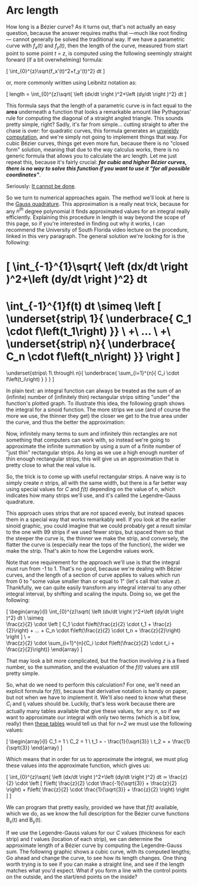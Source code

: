 # Arc length

How long is a Bézier curve? As it turns out, that's not actually an easy question, because the answer requires maths that —much like root finding— cannot generally be solved the traditional way. If we have a parametric curve with *f<sub>x</sub>(t)* and *f<sub>y</sub>(t)*, then the length of the curve, measured from start point to some point *t = z*, is computed using the following seemingly straight forward (if a bit overwhelming) formula:

\[
  \int_{0}^{z}\sqrt{f_x'(t)^2+f_y'(t)^2} dt
\]

or, more commonly written using Leibnitz notation as:

\[
  length = \int_{0}^{z}\sqrt{ \left (dx/dt \right )^2+\left (dy/dt \right )^2} dt
\]

This formula says that the length of a parametric curve is in fact equal to the **area** underneath a function that looks a remarkable amount like Pythagoras' rule for computing the diagonal of a straight angled triangle. This sounds pretty simple, right? Sadly, it's far from simple... cutting straight to after the chase is over: for quadratic curves, this formula generates an [unwieldy computation](http://www.wolframalpha.com/input/?i=antiderivative+for+sqrt((2*(1-t)*t*B+%2B+t%5E2*C)%27%5E2+%2B+(2*(1-t)*t*E)%27%5E2)&incParTime=true), and we're simply not going to implement things that way. For cubic Bézier curves, things get even more fun, because there is no "closed form" solution, meaning that due to the way calculus works, there is no generic formula that allows you to calculate the arc length. Let me just repeat this, because it's fairly crucial: ***for cubic and higher Bézier curves, there is no way to solve this function if you want to use it "for all possible coordinates"***.

Seriously: [It cannot be done](https://en.wikipedia.org/wiki/Abel%E2%80%93Ruffini_theorem).

So we turn to numerical approaches again. The method we'll look at here is the [Gauss quadrature](http://www.youtube.com/watch?v=unWguclP-Ds&feature=BFa&list=PLC8FC40C714F5E60F&index=1). This approximation is a really neat trick, because for any *n<sup>th</sup>* degree polynomial it finds approximated values for an integral really efficiently. Explaining this procedure in length is way beyond the scope of this page, so if you're interested in finding out why it works, I can recommend the University of South Florida video lecture on the procedure, linked in this very paragraph. The general solution we're looking for is the following:

\[
  \int_{-1}^{1}\sqrt{ \left (dx/dt \right )^2+\left (dy/dt \right )^2} dt
  =
  \int_{-1}^{1}f(t) dt
  \simeq
  \left [
    \underset{strip\ 1}{ \underbrace{ C_1 \cdot f\left(t_1\right) }}
    \ +\ ...
    \ +\ \underset{strip\ n}{ \underbrace{ C_n \cdot f\left(t_n\right) }}
  \right ]
  =
  \underset{strips\ 1\ through\ n}{
    \underbrace{
      \sum_{i=1}^{n}{
        C_i \cdot f\left(t_i\right)
      }
    }
  }
\]

In plain text: an integral function can always be treated as the sum of an (infinite) number of (infinitely thin) rectangular strips sitting "under" the function's plotted graph. To illustrate this idea, the following graph shows the integral for a sinoid function. The more strips we use (and of course the more we use, the thinner they get) the closer we get to the true area under the curve, and thus the better the approximation:

<div className="figure">
  <Graphic inline={true} static={true} title="A function's approximated integral" setup={this.setup} draw={this.drawCoarseIntegral}/>
  <Graphic inline={true} static={true} title="A better approximation" setup={this.setup} draw={this.drawFineIntegral}/>
  <Graphic inline={true} static={true} title="An even better approximation" setup={this.setup} draw={this.drawSuperFineIntegral}/>
</div>

Now, infinitely many terms to sum and infinitely thin rectangles are not something that computers can work with, so instead we're going to approximate the infinite summation by using a sum of a finite number of "just thin" rectangular strips. As long as we use a high enough number of thin enough rectangular strips, this will give us an approximation that is pretty close to what the real value is.

So, the trick is to come up with useful rectangular strips. A naive way is to simply create *n* strips, all with the same width, but there is a far better way using special values for *C* and *f(t)* depending on the value of *n*, which indicates how many strips we'll use, and it's called the Legendre-Gauss quadrature.

This approach uses strips that are *not* spaced evenly, but instead spaces them in a special way that works remarkably well. If you look at the earlier sinoid graphic, you could imagine that we could probably get a result similar to the one with 99 strips if we used fewer strips, but spaced them so that the steeper the curve is, the thinner we make the strip, and conversely, the flatter the curve is (especially near the tops of the function), the wider we make the strip. That's akin to how the Legendre values work.

<div className="note">

Note that one requirement for the approach we'll use is that the integral must run from -1 to 1. That's no good, because we're dealing with Bézier curves, and the length of a section of curve applies to values which run from 0 to "some value smaller than or equal to 1" (let's call that value *z*). Thankfully, we can quite easily transform any integral interval to any other integral interval, by shifting and scaling the inputs. Doing so, we get the following:

\[
\begin{array}{l}
  \int_{0}^{z}\sqrt{ \left (dx/dt \right )^2+\left (dy/dt \right )^2} dt
  \\
  \simeq \
  \frac{z}{2} \cdot \left [ C_1 \cdot f\left(\frac{z}{2} \cdot t_1 + \frac{z}{2}\right)
                            + ...
                            + C_n \cdot f\left(\frac{z}{2} \cdot t_n + \frac{z}{2}\right)
                    \right ]
  \\
  = \
  \frac{z}{2} \cdot \sum_{i=1}^{n}{C_i \cdot f\left(\frac{z}{2} \cdot t_i + \frac{z}{2}\right)}
\end{array}
\]

That may look a bit more complicated, but the fraction involving *z* is a fixed number, so the summation, and the evaluation of the *f(t)* values are still pretty simple.

So, what do we need to perform this calculation? For one, we'll need an explicit formula for *f(t)*, because that derivative notation is handy on paper, but not when we have to implement it. We'll also need to know what these *C<sub>i</sub>* and *t<sub>i</sub>* values should be. Luckily, that's less work because there are actually many tables available that give these values, for any *n*, so if we want to approximate our integral with only two terms (which is a bit low, really) then [these tables](legendre-gauss.html) would tell us that for *n=2* we must use the following values:

\[
\begin{array}{l}
C_1 = 1 \\
C_2 = 1 \\
t_1 = - \frac{1}{\sqrt{3}} \\
t_2 = + \frac{1}{\sqrt{3}}
\end{array}
\]

Which means that in order for us to approximate the integral, we must plug these values into the approximate function, which gives us:

\[
\int_{0}^{z}\sqrt{ \left (dx/dt \right )^2+\left (dy/dt \right )^2} dt
≃
\frac{z}{2} \cdot \left [ f\left( \frac{z}{2} \cdot \frac{-1}{\sqrt{3}} + \frac{z}{2} \right)
              + f\left( \frac{z}{2} \cdot \frac{1}{\sqrt{3}} + \frac{z}{2} \right)
          \right ]
\]

We can program that pretty easily, provided we have that *f(t)* available, which we do, as we know the full description for the Bézier curve functions B<sub>x</sub>(t) and B<sub>y</sub>(t).

</div>

If we use the Legendre-Gauss values for our *C* values (thickness for each strip) and *t* values (location of each strip), we can determine the approximate length of a Bézier curve by computing the Legendre-Gauss sum. The following graphic shows a cubic curve, with its computed lengths; Go ahead and change the curve, to see how its length changes. One thing worth trying is to see if you can make a straight line, and see if the length matches what you'd expect. What if you form a line with the control points on the outside, and the start/end points on the inside?

<Graphic title="Arc length for a Bézier curve" setup={this.setupCurve} draw={this.drawCurve}/>
